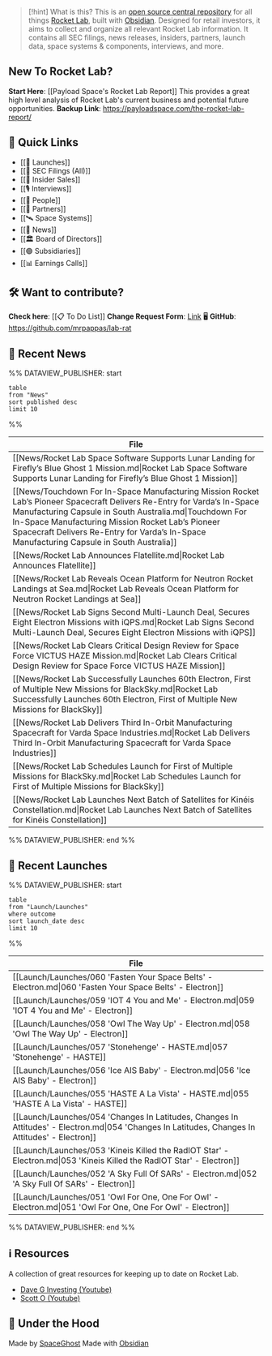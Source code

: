 
>[!hint] What is this?
>This is an [open source central repository](https://github.com/mrpappas/lab-rat) for all things [Rocket Lab](https://www.rocketlabusa.com/), built with [Obsidian](https://obsidian.md/). Designed for retail investors, it aims to collect and organize all relevant Rocket Lab information. It contains all SEC filings, news releases, insiders, partners, launch data, space systems & components, interviews, and more. 
## New To Rocket Lab?

**Start Here**: [[Payload Space's Rocket Lab Report]] 
This provides a great high level analysis of Rocket Lab's current business and potential future opportunities. 
**Backup Link**: https://payloadspace.com/the-rocket-lab-report/

## 🔗 Quick Links

- [[🚀 Launches]]
- [[💼 SEC Filings (All)]]
- [[💸 Insider Sales]]
- [[🎙️ Interviews]]
- [[🙋 People]]
- [[🤝 Partners]]
- [[🛰️ Space Systems]]
- [[📰 News]]
- [[🏛️ Board of Directors]]
- [[🟢 Subsidiaries]]
- [[📊 Earnings Calls]]

## 🛠️ Want to contribute? 

**Check here**: [[📋 To Do List]]
**Change Request Form**: [Link](https://docs.google.com/forms/d/e/1FAIpQLSc8_RGjO3WIBK9duFOTnrdnfTLYURA4qqhYs0ZCXeHtYCoLlg/viewform)
🖥️ **GitHub**: https://github.com/mrpappas/lab-rat

## 📰 Recent News

%% DATAVIEW_PUBLISHER: start
```
table
from "News"
sort published desc
limit 10
```
%%

| File                                                                                                                                                                                                                                                                                                                                   |
| -------------------------------------------------------------------------------------------------------------------------------------------------------------------------------------------------------------------------------------------------------------------------------------------------------------------------------------- |
| [[News/Rocket Lab Space Software Supports Lunar Landing for Firefly’s Blue Ghost 1 Mission.md\|Rocket Lab Space Software Supports Lunar Landing for Firefly’s Blue Ghost 1 Mission]]                                                                                                                                                   |
| [[News/Touchdown For In-Space Manufacturing Mission Rocket Lab’s Pioneer Spacecraft Delivers Re-Entry for Varda’s In-Space Manufacturing Capsule in South Australia.md\|Touchdown For In-Space Manufacturing Mission Rocket Lab’s Pioneer Spacecraft Delivers Re-Entry for Varda’s In-Space Manufacturing Capsule in South Australia]] |
| [[News/Rocket Lab Announces Flatellite.md\|Rocket Lab Announces Flatellite]]                                                                                                                                                                                                                                                           |
| [[News/Rocket Lab Reveals Ocean Platform for Neutron Rocket Landings at Sea.md\|Rocket Lab Reveals Ocean Platform for Neutron Rocket Landings at Sea]]                                                                                                                                                                                 |
| [[News/Rocket Lab Signs Second Multi-Launch Deal, Secures Eight Electron Missions with iQPS.md\|Rocket Lab Signs Second Multi-Launch Deal, Secures Eight Electron Missions with iQPS]]                                                                                                                                                 |
| [[News/Rocket Lab Clears Critical Design Review for Space Force VICTUS HAZE Mission.md\|Rocket Lab Clears Critical Design Review for Space Force VICTUS HAZE Mission]]                                                                                                                                                                 |
| [[News/Rocket Lab Successfully Launches 60th Electron, First of Multiple New Missions for BlackSky.md\|Rocket Lab Successfully Launches 60th Electron, First of Multiple New Missions for BlackSky]]                                                                                                                                   |
| [[News/Rocket Lab Delivers Third In-Orbit Manufacturing Spacecraft for Varda Space Industries.md\|Rocket Lab Delivers Third In-Orbit Manufacturing Spacecraft for Varda Space Industries]]                                                                                                                                             |
| [[News/Rocket Lab Schedules Launch for First of Multiple Missions for BlackSky.md\|Rocket Lab Schedules Launch for First of Multiple Missions for BlackSky]]                                                                                                                                                                           |
| [[News/Rocket Lab Launches Next Batch of Satellites for Kinéis Constellation.md\|Rocket Lab Launches Next Batch of Satellites for Kinéis Constellation]]                                                                                                                                                                               |

%% DATAVIEW_PUBLISHER: end %%

## 🚀 Recent Launches

%% DATAVIEW_PUBLISHER: start
```
table
from "Launch/Launches"
where outcome
sort launch_date desc
limit 10
```
%%

| File                                                                                                                                            |
| ----------------------------------------------------------------------------------------------------------------------------------------------- |
| [[Launch/Launches/060 'Fasten Your Space Belts' - Electron.md\|060 'Fasten Your Space Belts' - Electron]]                                       |
| [[Launch/Launches/059 'IOT 4 You and Me' - Electron.md\|059 'IOT 4 You and Me' - Electron]]                                                     |
| [[Launch/Launches/058 'Owl The Way Up' - Electron.md\|058 'Owl The Way Up' - Electron]]                                                         |
| [[Launch/Launches/057 'Stonehenge' - HASTE.md\|057 'Stonehenge' - HASTE]]                                                                       |
| [[Launch/Launches/056 'Ice AIS Baby' - Electron.md\|056 'Ice AIS Baby' - Electron]]                                                             |
| [[Launch/Launches/055 'HASTE A La Vista' - HASTE.md\|055 'HASTE A La Vista' - HASTE]]                                                           |
| [[Launch/Launches/054 'Changes In Latitudes, Changes In Attitudes' - Electron.md\|054 'Changes In Latitudes, Changes In Attitudes' - Electron]] |
| [[Launch/Launches/053 'Kineis Killed the RadIOT Star' - Electron.md\|053 'Kineis Killed the RadIOT Star' - Electron]]                           |
| [[Launch/Launches/052 'A Sky Full Of SARs' - Electron.md\|052 'A Sky Full Of SARs' - Electron]]                                                 |
| [[Launch/Launches/051 'Owl For One, One For Owl' - Electron.md\|051 'Owl For One, One For Owl' - Electron]]                                     |

%% DATAVIEW_PUBLISHER: end %%
## ℹ️ Resources

A collection of great resources for keeping up to date on Rocket Lab.

- [Dave G Investing (Youtube)](https://www.youtube.com/@daveginvesting)
- [Scott O (Youtube)](https://www.youtube.com/@scotto2050)

## 👷 Under the Hood

Made by [SpaceGhost](https://x.com/SpaceGhost_42)
Made with [Obsidian](https://obsidian.md/)
